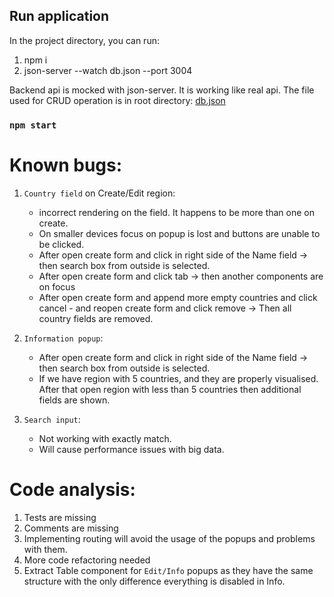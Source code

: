 ## Run application

In the project directory, you can run:
1. npm i
2. json-server --watch db.json --port 3004

Backend api is mocked with json-server. It is working like real api.
The file used for CRUD operation is in root directory: [db.json](db.json)

### `npm start`

# Known bugs:
1. `Country field` on Create/Edit region:
    - incorrect rendering on the field. It happens to be more than one on create.
    - On smaller devices focus on popup is lost and buttons are unable to be clicked.
    - After open create form and click in right side of the Name field -> then search box from outside is selected.
    - After open create form and click tab -> then another components are on focus
    - After open create form and append more empty countries and click cancel - and reopen create form and click remove -> Then all country fields are removed.
2. `Information popup`:
   - After open create form and click in right side of the Name field -> then search box from outside is selected.
   - If we have region with 5 countries, and they are properly visualised. After that open region with less than 5 countries then additional fields are shown.

3. `Search input`:
   - Not working with exactly match.
   - Will cause performance issues with big data.

   
# Code analysis:
1. Tests are missing
2. Comments are missing
3. Implementing routing will avoid the usage of the popups and problems with them.
4. More code refactoring needed
5. Extract Table component for `Edit/Info` popups as they have the same structure with the only difference everything is disabled in Info.
